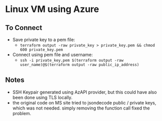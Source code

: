 # Linux VM using Azure

## To Connect
- Save private key to a pem file: 
    - `terraform output -raw private_key > private_key.pem && chmod 600 private_key.pem`
- Connect using pem file and username:
    - `ssh -i private_key.pem $(terraform output -raw user_name)@$(terraform output -raw public_ip_address)`

## Notes
- SSH Keypair generated using AzAPI provider, but this could have also been done using TLS locally.
- the original code on MS site tried to jsondecode public / private keys, which was not needed. simply removing the function call fixed the problem.

